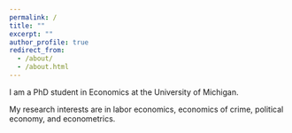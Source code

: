 ```yaml
---
permalink: /
title: ""
excerpt: ""
author_profile: true
redirect_from: 
  - /about/
  - /about.html
---
```


I am a PhD student in Economics at the University of Michigan. 

My research interests are in labor economics, economics of crime, political economy, and econometrics.



